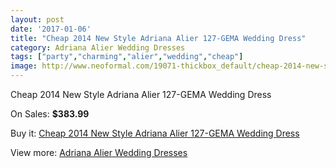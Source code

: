 ```yaml
---
layout: post
date: '2017-01-06'
title: "Cheap 2014 New Style Adriana Alier 127-GEMA Wedding Dress"
category: Adriana Alier Wedding Dresses
tags: ["party","charming","alier","wedding","cheap"]
image: http://www.neoformal.com/19071-thickbox_default/cheap-2014-new-style-adriana-alier-127-gema-wedding-dress.jpg
---
```

Cheap 2014 New Style Adriana Alier 127-GEMA Wedding Dress

On Sales: **$383.99**
<a href="https://www.neoformal.com/en/adriana-alier-wedding-dresses-2014/6100-cheap-2014-new-style-adriana-alier-127-gema-wedding-dress.html"><amp-img layout="responsive" width="600" height="600" src="//www.neoformal.com/19071-thickbox_default/cheap-2014-new-style-adriana-alier-127-gema-wedding-dress.jpg" alt="Cheap 2014 New Style Adriana Alier 127-GEMA Wedding Dress 0" /></a>
<a href="https://www.neoformal.com/en/adriana-alier-wedding-dresses-2014/6100-cheap-2014-new-style-adriana-alier-127-gema-wedding-dress.html"><amp-img layout="responsive" width="600" height="600" src="//www.neoformal.com/19072-thickbox_default/cheap-2014-new-style-adriana-alier-127-gema-wedding-dress.jpg" alt="Cheap 2014 New Style Adriana Alier 127-GEMA Wedding Dress 1" /></a>

Buy it: [Cheap 2014 New Style Adriana Alier 127-GEMA Wedding Dress](https://www.neoformal.com/en/adriana-alier-wedding-dresses-2014/6100-cheap-2014-new-style-adriana-alier-127-gema-wedding-dress.html "Cheap 2014 New Style Adriana Alier 127-GEMA Wedding Dress")

View more: [Adriana Alier Wedding Dresses](https://www.neoformal.com/en/79-adriana-alier-wedding-dresses-2014 "Adriana Alier Wedding Dresses")